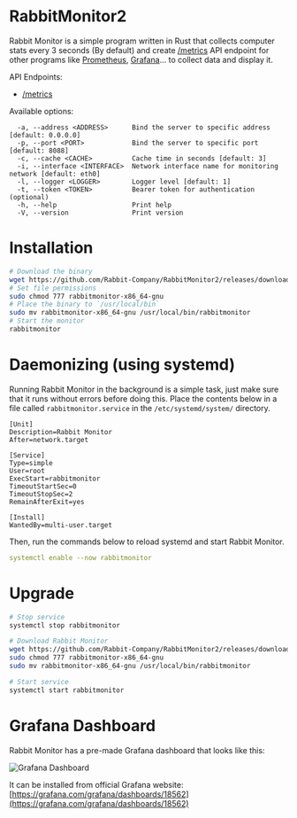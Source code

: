 # RabbitMonitor2

Rabbit Monitor is a simple program written in Rust that collects computer stats every 3 seconds (By default) and create [/metrics](https://openmetrics.io/) API endpoint for other programs like [Prometheus](https://prometheus.io/), [Grafana](https://grafana.com/)... to collect data and display it.

API Endpoints:

- [/metrics](https://openmetrics.io/)

Available options:

```
  -a, --address <ADDRESS>      Bind the server to specific address [default: 0.0.0.0]
  -p, --port <PORT>            Bind the server to specific port [default: 8088]
  -c, --cache <CACHE>          Cache time in seconds [default: 3]
  -i, --interface <INTERFACE>  Network interface name for monitoring network [default: eth0]
  -l, --logger <LOGGER>        Logger level [default: 1]
  -t, --token <TOKEN>          Bearer token for authentication (optional)
  -h, --help                   Print help
  -V, --version                Print version
```

# Installation

```bash
# Download the binary
wget https://github.com/Rabbit-Company/RabbitMonitor2/releases/download/v6.0.0/rabbitmonitor-x86_64-gnu
# Set file permissions
sudo chmod 777 rabbitmonitor-x86_64-gnu
# Place the binary to `/usr/local/bin`
sudo mv rabbitmonitor-x86_64-gnu /usr/local/bin/rabbitmonitor
# Start the monitor
rabbitmonitor
```

# Daemonizing (using systemd)

Running Rabbit Monitor in the background is a simple task, just make sure that it runs without errors before doing this. Place the contents below in a file called `rabbitmonitor.service` in the `/etc/systemd/system/` directory.

```service
[Unit]
Description=Rabbit Monitor
After=network.target

[Service]
Type=simple
User=root
ExecStart=rabbitmonitor
TimeoutStartSec=0
TimeoutStopSec=2
RemainAfterExit=yes

[Install]
WantedBy=multi-user.target
```

Then, run the commands below to reload systemd and start Rabbit Monitor.

```yml
systemctl enable --now rabbitmonitor
```

# Upgrade

```bash
# Stop service
systemctl stop rabbitmonitor

# Download Rabbit Monitor
wget https://github.com/Rabbit-Company/RabbitMonitor2/releases/download/v6.0.0/rabbitmonitor-x86_64-gnu
sudo chmod 777 rabbitmonitor-x86_64-gnu
sudo mv rabbitmonitor-x86_64-gnu /usr/local/bin/rabbitmonitor

# Start service
systemctl start rabbitmonitor
```

# Grafana Dashboard

Rabbit Monitor has a pre-made Grafana dashboard that looks like this:

![Grafana Dashboard](https://raw.githubusercontent.com/Rabbit-Company/RabbitMonitor2/main/images/1.png)

It can be installed from official Grafana website: [https://grafana.com/grafana/dashboards/18562](https://grafana.com/grafana/dashboards/18562)
